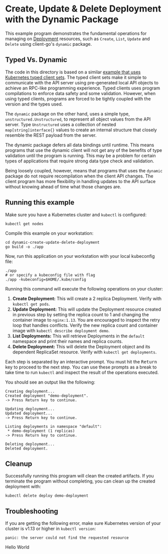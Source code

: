 # Create, Update & Delete Deployment with the Dynamic Package

This example program demonstrates the fundamental operations for managing on
[Deployment][1] resources, such as `Create`, `List`, `Update` and `Delete` using client-go's `dynamic` package.

## Typed Vs. Dynamic
The code in this directory is based on a similar [example that uses Kubernetes typed client sets][2]. The typed client sets make it simple to communicate with the API server using pre-generated local API objects to achieve an RPC-like programming experience.  Typed clients uses program compilations to enforce data safety and some validation.  However, when using typed clients, programs are forced to be tightly coupled with the version and the types used.


The `dynamic` package on the other hand, uses a simple type, `unstructured.Unstructured`, to represent all object values from the API server. Type `Unstructured` uses a collection of nested `map[string]interface{}` values to create an internal structure that closely resemble the REST payload from the server.  

The dynamic package defers all data bindings until runtime.  This means programs that use the dynamic client will not get any of the benefits of type validation until the program is running.  This may be a problem for certain types of applications that require strong data type check and validation.

Being loosely coupled, however, means that programs that uses the `dynamic` package do not require recompilation when the client API changes.  The client program has more flexibility in handling updates to the API surface without knowing ahead of time what those changes are. 


## Running this example

Make sure you have a Kubernetes cluster and `kubectl` is configured:
```
kubectl get nodes
```

Compile this example on your workstation:

```
cd dynamic-create-update-delete-deployment
go build -o ./app
```

Now, run this application on your workstation with your local kubeconfig file:

```
./app
# or specify a kubeconfig file with flag
./app -kubeconfig=$HOME/.kube/config
```

Running this command will execute the following operations on your cluster:

1. **Create Deployment:** This will create a 2 replica Deployment. Verify with
   `kubectl get pods`.
2. **Update Deployment:** This will update the Deployment resource created in
   previous step by setting the replica count to 1 and changing the container
   image to `nginx:1.13`. You are encouraged to inspect the retry loop that
   handles conflicts. Verify the new replica count and container image with
   `kubectl describe deployment demo`.
3. **List Deployments:** This will retrieve Deployments in the `default`
   namespace and print their names and replica counts.
4. **Delete Deployment:** This will delete the Deployment object and its
   dependent ReplicaSet resource. Verify with `kubectl get deployments`.

Each step is separated by an interactive prompt. You must hit the
<kbd>Return</kbd> key to proceed to the next step. You can use these prompts as
a break to take time to run `kubectl` and inspect the result of the operations
executed.

You should see an output like the following:

```
Creating deployment...
Created deployment "demo-deployment".
-> Press Return key to continue.

Updating deployment...
Updated deployment...
-> Press Return key to continue.

Listing deployments in namespace "default":
 * demo-deployment (1 replicas)
-> Press Return key to continue.

Deleting deployment...
Deleted deployment.
```

## Cleanup

Successfully running this program will clean the created artifacts. If you
terminate the program without completing, you can clean up the created
deployment with:

    kubectl delete deploy demo-deployment

## Troubleshooting

If you are getting the following error, make sure Kubernetes version of your
cluster is v1.13 or higher in `kubectl version`:

    panic: the server could not find the requested resource

[1]: https://kubernetes.io/docs/user-guide/deployments/
[2]: ../create-update-delete-deployment
Hello World
